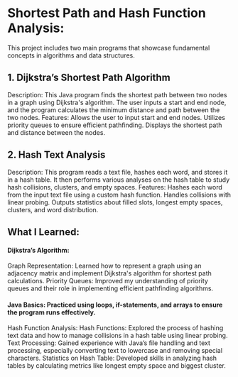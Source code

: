 # Shortest Path and Hash Function Analysis:
This project includes two main programs that showcase fundamental concepts in algorithms and data structures.

## 1. Dijkstra’s Shortest Path Algorithm
Description: This Java program finds the shortest path between two nodes in a graph using Dijkstra's algorithm. The user inputs a start and end node, and the program calculates the minimum distance and path between the two nodes.
Features:
Allows the user to input start and end nodes.
Utilizes priority queues to ensure efficient pathfinding.
Displays the shortest path and distance between the nodes.
## 2. Hash Text Analysis
Description: This program reads a text file, hashes each word, and stores it in a hash table. It then performs various analyses on the hash table to study hash collisions, clusters, and empty spaces.
Features:
Hashes each word from the input text file using a custom hash function.
Handles collisions with linear probing.
Outputs statistics about filled slots, longest empty spaces, clusters, and word distribution.
## What I Learned:
#### Dijkstra’s Algorithm:
Graph Representation: Learned how to represent a graph using an adjacency matrix and implement Dijkstra's algorithm for shortest path calculations.
Priority Queues: Improved my understanding of priority queues and their role in implementing efficient pathfinding algorithms.
#### Java Basics: Practiced using loops, if-statements, and arrays to ensure the program runs effectively.
Hash Function Analysis:
Hash Functions: Explored the process of hashing text data and how to manage collisions in a hash table using linear probing.
Text Processing: Gained experience with Java’s file handling and text processing, especially converting text to lowercase and removing special characters.
Statistics on Hash Table: Developed skills in analyzing hash tables by calculating metrics like longest empty space and biggest cluster.
